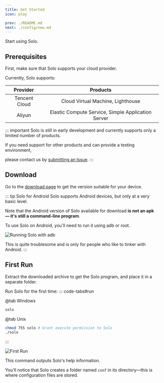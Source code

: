 ```yaml
---
title: Get Started
icon: play

prev: ./README.md
next: ./config/new.md
---
```


Start using Solo.

## Prerequisites
First, make sure that Solo supports your cloud provider.

Currently, Solo supports:

|   Provider    |                      Products                      |
| :-----------: | :------------------------------------------------: |
| Tencent Cloud |         Cloud Virtual Machine, Lighthouse          |
|    Aliyun     | Elastic Compute Service, Simple Application Server |

::: important
Solo is still in early development and currently supports only a limited number of products.

If you need support for other products and can provide a testing environment,

please contact us by [submitting an Issue](https://github.com/cnlancehu/solo/issues).
:::

## Download
Go to the [download page](../download/README.md) to get the version suitable for your device.

::: tip Solo for Android
Solo supports Android devices, but only at a very basic level.

Note that the Android version of Solo available for download **is not an apk — it's still a command-line program**.

To use Solo on Android, you'll need to run it using adb or root.

![Running Solo with adb](/assets/guide/adb.webp)

This is quite troublesome and is only for people who like to tinker with Android.
:::

## First Run
Extract the downloaded archive to get the Solo program, and place it in a separate folder.

Run Solo for the first time:
::: code-tabs#run

@tab Windows

```bash :no-line-numbers
solo
```

@tab Unix

```bash :no-line-numbers
chmod 755 solo # Grant execute permission to Solo
./solo
```
:::

![First Run](/assets/guide/first-run.webp)

This command outputs Solo's help information.

You'll notice that Solo creates a folder named `conf` in its directory—this is where configuration files are stored.
